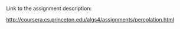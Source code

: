 Link to the assignment description:

http://coursera.cs.princeton.edu/algs4/assignments/percolation.html
